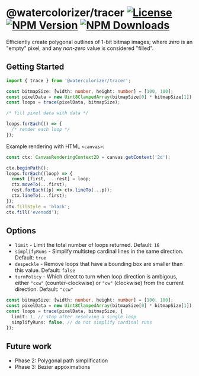 # @watercolorizer/tracer [![License][license]][npm] [![NPM Version][version]][npm] [![NPM Downloads][dl]][npm]

[npm]: https://www.npmjs.com/package/@watercolorizer/tracer
[version]: https://img.shields.io/npm/v/%40watercolorizer%2Ftracer
[license]: https://img.shields.io/npm/l/%40watercolorizer%2Ftracer
[dl]: https://img.shields.io/npm/dy/%40watercolorizer%2Ftracer

Efficiently create polygonal outlines of 1-bit bitmap images; where _zero_ is an "empty" pixel, and any _non-zero_ value is considered "filled".

## Getting Started

```ts
import { trace } from '@watercolorizer/tracer';

const bitmapSize: [width: number, height: number] = [100, 100];
const pixelData = new Uint8ClampedArray(bitmapSize[0] * bitmapSize[1]);
const loops = trace(pixelData, bitmapSize);

/* fill pixel data with data */

loops.forEach(() => {
  /* render each loop */
});
```

Example rendering with HTML `<canvas>`:

```ts
const ctx: CanvasRenderingContext2D = canvas.getContext('2d');

ctx.beginPath();
loops.forEach((loop) => {
  const [first, ...rest] = loop;
  ctx.moveTo(...first);
  rest.forEach((p) => ctx.lineTo(...p));
  ctx.lineTo(...first);
});
ctx.fillStyle = 'black';
ctx.fill('evenodd');
```

## Options

- `limit` - Limit the total number of loops returned. Default: `16`
- `simplifyRuns` - Simplify multistep cardinal lines in the same direction. Default: `true`
- `despeckle` - Remove loops that have a bounding box are smaller than this value. Default: `false`
- `turnPolicy` - Which direct to turn when loop direction is ambigous, either `"ccw"` (counter-clockwise) or `"cw"` (clockwise) from the current direction. Default: `"ccw"`

```ts
const bitmapSize: [width: number, height: number] = [100, 100];
const pixelData = new Uint8ClampedArray(bitmapSize[0] * bitmapSize[1]);
const loops = trace(pixelData, bitmapSize, {
  limit: 1, // stop after resolving a single loop
  simplifyRuns: false, // do not simplify cardinal runs
});
```

## Future work

- Phase 2: Polygonal path simplification
- Phase 3: Bezier appoximations
